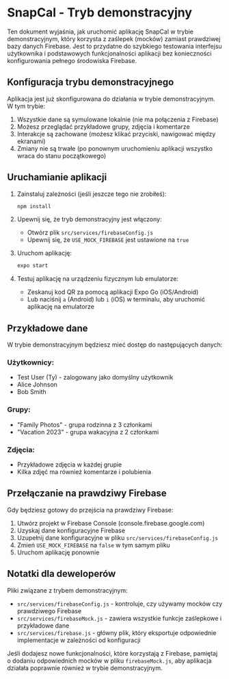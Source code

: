 # SnapCal - Tryb demonstracyjny

Ten dokument wyjaśnia, jak uruchomić aplikację SnapCal w trybie demonstracyjnym, który korzysta z zaślepek (mocków) zamiast prawdziwej bazy danych Firebase. Jest to przydatne do szybkiego testowania interfejsu użytkownika i podstawowych funkcjonalności aplikacji bez konieczności konfigurowania pełnego środowiska Firebase.

## Konfiguracja trybu demonstracyjnego

Aplikacja jest już skonfigurowana do działania w trybie demonstracyjnym. W tym trybie:

1. Wszystkie dane są symulowane lokalnie (nie ma połączenia z Firebase)
2. Możesz przeglądać przykładowe grupy, zdjęcia i komentarze
3. Interakcje są zachowane (możesz klikać przyciski, nawigować między ekranami)
4. Zmiany nie są trwałe (po ponownym uruchomieniu aplikacji wszystko wraca do stanu początkowego)

## Uruchamianie aplikacji

1. Zainstaluj zależności (jeśli jeszcze tego nie zrobiłeś):
   ```bash
   npm install
   ```

2. Upewnij się, że tryb demonstracyjny jest włączony:
   - Otwórz plik `src/services/firebaseConfig.js`
   - Upewnij się, że `USE_MOCK_FIREBASE` jest ustawione na `true`

3. Uruchom aplikację:
   ```bash
   expo start
   ```

4. Testuj aplikację na urządzeniu fizycznym lub emulatorze:
   - Zeskanuj kod QR za pomocą aplikacji Expo Go (iOS/Android)
   - Lub naciśnij `a` (Android) lub `i` (iOS) w terminalu, aby uruchomić aplikację na emulatorze

## Przykładowe dane

W trybie demonstracyjnym będziesz mieć dostęp do następujących danych:

### Użytkownicy:
- Test User (Ty) - zalogowany jako domyślny użytkownik
- Alice Johnson
- Bob Smith

### Grupy:
- "Family Photos" - grupa rodzinna z 3 członkami
- "Vacation 2023" - grupa wakacyjna z 2 członkami

### Zdjęcia:
- Przykładowe zdjęcia w każdej grupie
- Kilka zdjęć ma również komentarze i polubienia

## Przełączanie na prawdziwy Firebase

Gdy będziesz gotowy do przejścia na prawdziwy Firebase:

1. Utwórz projekt w Firebase Console (console.firebase.google.com)
2. Uzyskaj dane konfiguracyjne Firebase
3. Uzupełnij dane konfiguracyjne w pliku `src/services/firebaseConfig.js`
4. Zmień `USE_MOCK_FIREBASE` na `false` w tym samym pliku
5. Uruchom aplikację ponownie

## Notatki dla deweloperów

Pliki związane z trybem demonstracyjnym:
- `src/services/firebaseConfig.js` - kontroluje, czy używamy mocków czy prawdziwego Firebase
- `src/services/firebaseMock.js` - zawiera wszystkie funkcje zaślepkowe i przykładowe dane
- `src/services/firebase.js` - główny plik, który eksportuje odpowiednie implementacje w zależności od konfiguracji

Jeśli dodajesz nowe funkcjonalności, które korzystają z Firebase, pamiętaj o dodaniu odpowiednich mocków w pliku `firebaseMock.js`, aby aplikacja działała poprawnie również w trybie demonstracyjnym. 